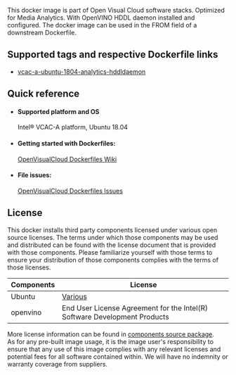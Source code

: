 This docker image is part of Open Visual Cloud software stacks. Optimized for Media Analytics. With OpenVINO HDDL daemon installed and configured. The docker image can be used in the FROM field of a downstream Dockerfile. 

## Supported tags and respective Dockerfile links
 - [vcac-a-ubuntu-1804-analytics-hddldaemon](https://github.com/OpenVisualCloud/Dockerfiles/blob/v2.0/VCAC-A/ubuntu-18.04/analytics/hddldaemon/Dockerfile)

## Quick reference
- #### Supported platform and OS
  Intel&reg; VCAC-A platform, Ubuntu 18.04




- #### Getting started with Dockerfiles:
  [OpenVisualCloud Dockerfiles Wiki](https://github.com/OpenVisualCloud/Dockerfiles/wiki)

- #### File issues:
  [OpenVisualCloud Dockerfiles Issues](https://github.com/OpenVisualCloud/Dockerfiles/issues)


## License
This docker installs third party components licensed under various open source licenses.  The terms under which those components may be used and distributed can be found with the license document that is provided with those components.  Please familiarize yourself with those terms to ensure your distribution of those components complies with the terms of those licenses.


| Components | License |
| ----- | ----- |
|Ubuntu| [Various](https://hub.docker.com/_/ubuntu) |
|openvino|End User License Agreement for the Intel(R) Software Development Products|


More license information can be found in [components source package](https://github.com/OpenVisualCloud/Dockerfiles-Resources).   
As for any pre-built image usage, it is the image user's responsibility to ensure that any use of this image complies with any relevant licenses and potential fees for all software contained within. We will have no indemnity or warranty coverage from suppliers.
